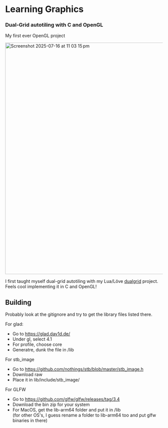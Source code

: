 # Learning Graphics
### Dual-Grid autotiling with C and OpenGL

My first ever OpenGL project

<img width="912" height="740" alt="Screenshot 2025-07-16 at 11 03 15 pm" src="https://github.com/user-attachments/assets/cb2096d5-0847-4234-9f0e-1f40abb57d0a" />

I first taught myself dual-grid autotiling with my Lua/Löve [dualgrid](https://github.com/Dot32Dev/dualgrid) project. Feels cool implementing it in C and OpenGL!

## Building
Probably look at the gitignore and try to get the library files listed there. 

For glad:
- Go to https://glad.dav1d.de/
- Under gl, select 4.1
- For profile, choose core
- Generatre, dunk the file in /lib

For stb_image
- Go to https://github.com/nothings/stb/blob/master/stb_image.h
- Download raw
- Place it in lib/include/stb_image/

For GLFW
- Go to https://github.com/glfw/glfw/releases/tag/3.4
- Download the bin zip for your system
- For MacOS, get the lib-arm64 folder and put it in /lib <br>
(for other OS's, I guess rename a folder to lib-arm64 too and put glfw binaries in there)
